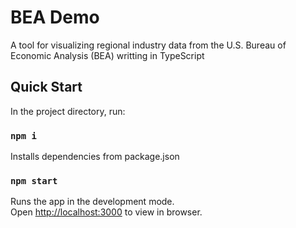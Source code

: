 # BEA Demo

A tool for visualizing regional industry data from the U.S. Bureau of Economic Analysis (BEA) writting in TypeScript

## Quick Start

In the project directory, run:

### `npm i`

Installs dependencies from package.json

### `npm start`

Runs the app in the development mode.\
Open [http://localhost:3000](http://localhost:3000) to view in browser.
